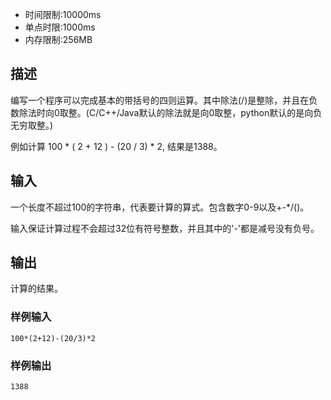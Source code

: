 - 时间限制:10000ms
- 单点时限:1000ms
- 内存限制:256MB

## 描述

编写一个程序可以完成基本的带括号的四则运算。其中除法(/)是整除，并且在负数除法时向0取整。(C/C++/Java默认的除法就是向0取整，python默认的是向负无穷取整。)

例如计算 100 * ( 2 + 12 ) - (20 / 3) * 2, 结果是1388。

##  输入

一个长度不超过100的字符串，代表要计算的算式。包含数字0-9以及+-*/()。

输入保证计算过程不会超过32位有符号整数，并且其中的'-'都是减号没有负号。

## 输出

计算的结果。

### 样例输入

```
100*(2+12)-(20/3)*2
```

### 样例输出

```
1388
```
